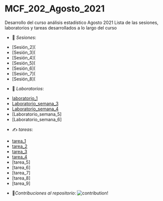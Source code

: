 # MCF_202_Agosto_2021
Desarrollo del curso análisis estadístico Agosto 2021
Lista de las sesiones, laboratorios y tareas desarrollados a lo largo del curso 
- 📖 _Sesiones_: 
 + [Sesión_2](
 + [Sesión_3](
 + [Sesión_4](
 + [Sesión_5](
 + [Sesión_6](
 + [Sesión_7](
 + [Sesión_8](
- 📃 *Laboratorios*:
 + [laboratorio_1](Laboratorio_1.pdf)
 + [Laboratorio_semana_3](Laboratorio_Sem_3.pdf)
 + [Laboratorio_semana_4](Laboratorios/Laboratorio_Sem_4.pdf)
 + [Laboratorio_semana_5]
 + [Laboratorio_semana_6]
- ✍️ _tareas_:
 + [tarea_1](Tarea_1_MelvinDeLaRosa.pdf)
 + [tarea_2](tareas/Tarea_2_MelvinDeLaRosa.pdf)
 + [tarea_3](tareas/Tarea_3_MelvinDeLaRosa.pdf)
 + [tarea_4](tareas/Tarea_4_MelvinDeLaRosa.pdf)
 + [tarea_5]
 + [tarea_6]
 + [tarea_7]
 + [tarea_8]
 + [tarea_9]
- 🔗_Contribuciones al repositorio_:
![contribution!](https://drive.google.com/file/d/14JADIOy6uUKyh-HJCfvnPDIBHUpr-a0l/view?usp=sharing)
